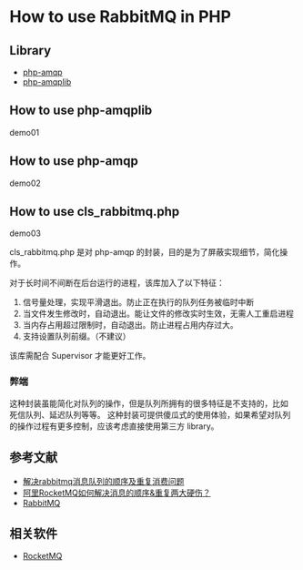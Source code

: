 
# How to use RabbitMQ in PHP

## Library 

- [php-amqp](https://github.com/pdezwart/php-amqp)
- [php-amqplib](https://github.com/php-amqplib/php-amqplib)

## How to use php-amqplib

demo01

## How to use php-amqp

demo02

## How to use cls_rabbitmq.php

demo03

cls_rabbitmq.php 是对 php-amqp 的封装，目的是为了屏蔽实现细节，简化操作。

对于长时间不间断在后台运行的进程，该库加入了以下特征：

1. 信号量处理，实现平滑退出。防止正在执行的队列任务被临时中断
2. 当文件发生修改时，自动退出。能让文件的修改实时生效，无需人工重启进程
3. 当内存占用超过限制时，自动退出。防止进程占用内存过大。
4. 支持设置队列前缀。（不建议）

该库需配合 Supervisor 才能更好工作。

### 弊端

这种封装虽能简化对队列的操作，但是队列所拥有的很多特征是不支持的，比如 死信队列、延迟队列等等。
这种封装可提供傻瓜式的使用体验，如果希望对队列的操作过程有更多控制，应该考虑直接使用第三方 library。

## 参考文献

- [解决rabbitmq消息队列的顺序及重复消费问题](http://xiaorui.cc/2017/05/04/%E8%A7%A3%E5%86%B3rabbitmq%E6%B6%88%E6%81%AF%E9%98%9F%E5%88%97%E7%9A%84%E9%A1%BA%E5%BA%8F%E5%8F%8A%E9%87%8D%E5%A4%8D%E6%B6%88%E8%B4%B9%E9%97%AE%E9%A2%98/)
- [阿里RocketMQ如何解决消息的顺序&重复两大硬伤？](https://dbaplus.cn/news-73-1123-1.html)
- [RabbitMQ](https://blog.mallux.me/2017/02/19/rabbitmq/)

## 相关软件

- [RocketMQ](https://rocketmq.apache.org)


